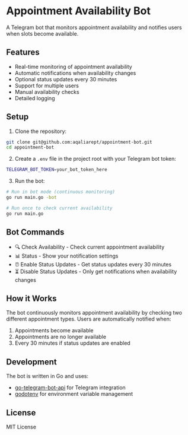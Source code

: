 # Appointment Availability Bot

A Telegram bot that monitors appointment availability and notifies users when slots become available.

## Features

- Real-time monitoring of appointment availability
- Automatic notifications when availability changes
- Optional status updates every 30 minutes
- Support for multiple users
- Manual availability checks
- Detailed logging

## Setup

1. Clone the repository:

```bash
git clone git@github.com:aqaliarept/appointment-bot.git
cd appointment-bot
```

2. Create a `.env` file in the project root with your Telegram bot token:

```bash
TELEGRAM_BOT_TOKEN=your_bot_token_here
```

3. Run the bot:

```bash
# Run in bot mode (continuous monitoring)
go run main.go -bot

# Run once to check current availability
go run main.go
```

## Bot Commands

- 🔍 Check Availability - Check current appointment availability
- 📊 Status - Show your notification settings
- ⏰ Enable Status Updates - Get status updates every 30 minutes
- ⏳ Disable Status Updates - Only get notifications when availability changes

## How it Works

The bot continuously monitors appointment availability by checking two different appointment types. Users are automatically notified when:

1. Appointments become available
2. Appointments are no longer available
3. Every 30 minutes if status updates are enabled

## Development

The bot is written in Go and uses:

- [go-telegram-bot-api](https://github.com/go-telegram-bot-api/telegram-bot-api) for Telegram integration
- [godotenv](https://github.com/joho/godotenv) for environment variable management

## License

MIT License
